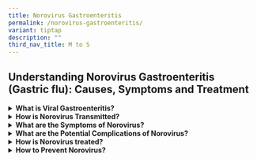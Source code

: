 ```yaml
---
title: Norovirus Gastroenteritis
permalink: /norovirus-gastroenteritis/
variant: tiptap
description: ""
third_nav_title: M to S
---
```

<h2>Understanding Norovirus Gastroenteritis (Gastric flu): Causes, Symptoms and Treatment</h2>
<p></p>
<div data-type="detailGroup" class="isomer-accordion isomer-accordion-white">
<details class="isomer-details">
<summary><strong>What is Viral Gastroenteritis?</strong>
</summary>
<div data-type="detailsContent" class="isomer-details-content">
<p>Gastroenteritis is a condition characterised by the inflammation of the
stomach and intestines. It can be caused by infection with bacteria, parasites
or viruses, such as norovirus, rotavirus, sapovirus or astrovirus. Infection
due to viruses; is called viral gastroenteritis, and is also commonly known
as “stomach flu”. The most common cause of acute viral gastroenteritis
is norovirus.</p>
</div>
</details>
<details class="isomer-details">
<summary><strong>How is Norovirus Transmitted?</strong>
</summary>
<div data-type="detailsContent" class="isomer-details-content">
<p>Norovirus is highly contagious and is usually transmitted by:</p>
<ul>
<li>
<p>Consuming contaminated food or drink.</p>
</li>
<li>
<p>Touching contaminated surfaces or objects and then placing your fingers
in your mouth.</p>
</li>
<li>
<p>Having contact with an infected person (e.g. caring for or sharing utensils
with an infected person).</p>
</li>
</ul>
<p>The incubation period is about 24 to 48 hours.</p>
</div>
</details>
<details class="isomer-details">
<summary><strong>What are the Symptoms of Norovirus?</strong>
</summary>
<div data-type="detailsContent" class="isomer-details-content">
<p>Symptoms usually appear 12 to 48 hours following infection and generally
last for one to three days. The common symptoms are:</p>
<ul>
<li>
<p>Nausea</p>
</li>
<li>
<p>Vomiting</p>
</li>
<li>
<p>Diarrhoea</p>
</li>
<li>
<p>Stomach pain</p>
</li>
</ul>
<p>Other symptoms may include fever, headache and body aches.</p>
</div>
</details>
<details class="isomer-details">
<summary><strong>What are the Potential Complications of Norovirus?</strong>
</summary>
<div data-type="detailsContent" class="isomer-details-content">
<p>Norovirus infection is generally self-limiting, but it can cause dehydration,
recognisable by the symptoms of:</p>
<ul>
<li>
<p>Dry mouth and throat</p>
</li>
<li>
<p>Dizziness when standing up</p>
</li>
<li>
<p>Decreased urination</p>
</li>
</ul>
<p>Dehydration is more common in the elderly, young children and the immunocompromised.
It is important to replenish the fluids lost from diarrhoea and vomiting
by drinking plenty of liquids. Seek medical attention if necessary.</p>
</div>
</details>
<details class="isomer-details">
<summary><strong>How is Norovirus treated?</strong>
</summary>
<div data-type="detailsContent" class="isomer-details-content">
<p>There is no specific treatment to treat norovirus illness, most people
with norovirus illness get better within one to three days. Frequent vomiting
and diarrhoea may lead to dehydration, especially in young children, the
elderly and the immunocompromised. It is important to replenish the fluids
lost from diarrhoea and vomiting by drinking plenty of fluids. Seek medical
attention if necessary.</p>
</div>
</details>
<details class="isomer-details">
<summary><strong>How to Prevent Norovirus?</strong>
</summary>
<div data-type="detailsContent" class="isomer-details-content">
<ul>
<li>
<p>Wash your hands frequently, especially after going to the toilet, eating/preparing
food or changing diapers.</p>
</li>
<li>
<p>Wash fruits and vegetables thoroughly before eating.</p>
</li>
<li>
<p>Ensure food (especially filter feeders e.g. oysters and shellfish) is
thoroughly cooked before eating.</p>
</li>
<li>
<p>Disinfect surfaces contaminated with diarrhoea or vomitus immediately
by using 1 part household bleach (5.25%-6.15% sodium hypochlorite) to 9
parts water. Leave the bleach disinfectant on the affected area for at
least ten minutes.</p>
</li>
<li>
<p>Wash contaminated clothing or linens immediately.</p>
</li>
<li>
<p>If unwell avoid going to work or school, and do not prepare food for others
while you are sick and for at least two days after symptoms resolve.</p>
</li>
</ul>
</div>
</details>
</div>
<p></p>
